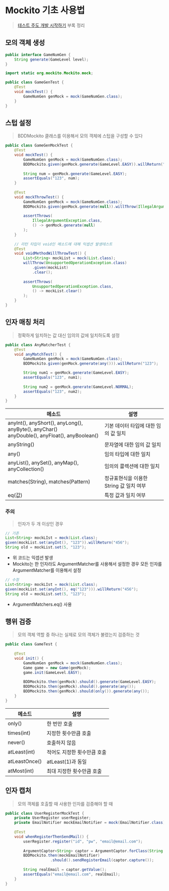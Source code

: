 # Mockito 기초 사용법
> [테스트 주도 개발 시작하기](http://www.yes24.com/Product/Goods/89145195) 부록 정리
## 모의 객체 생성
```java
public interface GameNumGen {
    String generate(GameLevel level);
}
```
```java
import static org.mockito.Mockito.mock;

public class GameGenTest {
    @Test
    void mockTest() {
        GameNumGen genMock = mock(GameNumGen.class);
    }
}
```
## 스텁 설정
> BDDMockito 클래스를 이용해서 모의 객체에 스텁을 구성할 수 있다
```java
public class GameGenMockTest {
    @Test
    void mockTest() {
        GameNumGen genMock = mock(GameNumGen.class);
        BDDMockito.given(genMock.generate(GameLevel.EASY)).willReturn("123");
        
        String num = genMock.generate(GameLevel.EASY);
        assertEquals("123", num);
    }
    
    @Test
    void mockThrowTest() {
        GameNumGen genMock = mock(GameNumGen.class);
        BDDMockito.given(genMock.generate(null)).willThrow(IllegalArgumentException.class);
        
        assertThrows(
            IllegalArgumentException.class,
            () -> genMock.generate(null)
        );
    }
    
    // 리턴 타입이 void인 메소드에 대해 익셉션 발생테스트
    @Test
    void voidMethodWillThrowTest() {
        List<String> mockList = mock(List.class);
        willThrow(UnsupportedOperationException.class)
            .given(mockList)
            .clear();
        
        assertThrows(
            UnsupportedOperationException.class,
            () -> mockList.clear()
        );
    }
}
```
## 인자 매칭 처리
> 정확하게 일치하는 값 대신 임의의 값에 일치하도록 설정
```java
public class AnyMatcherTest {
    @Test
    void anyMatchTest() {
        GameNumGen genMock = mock(GameNumGen.class);
        BDDMockito.given(genMock.generate(any())).willReturn("123");

        String num1 = genMock.generate(GameLevel.EASY);
        assertEquals("123", num1);
        
        String num2 = genMock.generate(GameLevel.NORMAL);
        assertEquals("123", num2);
    }
}
```
|메소드|설명|
|---|---|
|anyInt(), anyShort(), anyLong(), anyByte(), anyChar()<br> anyDouble(), anyFloat(), anyBoolean()|기본 데이터 타입에 대한 임의 값 일치|
|anyString()|문자열에 대한 임의 값 일치|
|any()|임의 타입에 대한 일치|
|anyList(), anySet(), anyMap(), anyCollection()|임의의 콜렉션에 대한 일치|
|matches(String), matches(Pattern)|정규표현식을 이용한 String 값 일치 여부|
|eq(값)|특정 값과 일치 여부|
### 주의
> 인자가 두 개 이상인 경우
```java
// 기존
List<String> mockLIst = mock(List.class);
given(mockList.set(anyInt(), "123")).willReturn("456");
String old = mockList.set(5, "123");
```
- 위 코드는 익셉션 발생
- Mockito는 한 인자라도 ArgumentMatcher를 사용해서 설정한 경우 모든 인자를 ArgumentMatcher를 이용해서 설정
```java
// 수정
List<String> mockLIst = mock(List.class);
given(mockList.set(anyInt(), eq("123"))).willReturn("456");
String old = mockList.set(5, "123");
```
- ArgumentMatchers.eq() 사용
## 행위 검증
> 모의 객체 역할 중 하나는 실제로 모의 객체가 불렸는지 검증하는 것
```java
public class GameTest {
    
    @Test
    void init() {
        GameNumGen genMock = mock(GameNumGen.class);
        Game game = new Game(genMock);
        game.init(GameLevel.EASY);
        
        BDDMockito.then(genMock).should().generate(GameLevel.EASY);
        BDDMockito.then(genMock).should().generate(any());
        BDDMockito.then(genMock).should(only()).generate(any());
    }
}
```
|메소드|설명|
|---|---|
|only()|한 번만 호출|
|times(int)|지정한 횟수만큼 호출|
|never()|호출하지 않음|
|atLeast(int)|적어도 지정한 횟수만큼 호출|
|atLeastOnce()|atLeast(1)과 동일|
|atMost(int)|최대 지정한 횟수만큼 호출|
## 인자 캡처
> 모의 객체를 호출할 때 사용한 인자를 검증해야 할 때
```java
public class UserRegisterMockTest {
    private UserRegister userRegister;
    private EmailNotifier mockEmailNotifier = mock(EmailNotifier.class);
    
    @Test
    void whenRegisterThenSendMail() {
        userRegister.register("id", "pw", "email@email.com");
        
        ArgumentCaptor<String> captor = ArgumentCaptor.forClass(String.class);
        BDDMockito.then(mockEmailNotifier)
                    .should().sendRegisterEmail(captor.capture());
        
        String realEmail = captor.getValue();
        assertEquals("email@email.com", realEmail);
    }
}
```